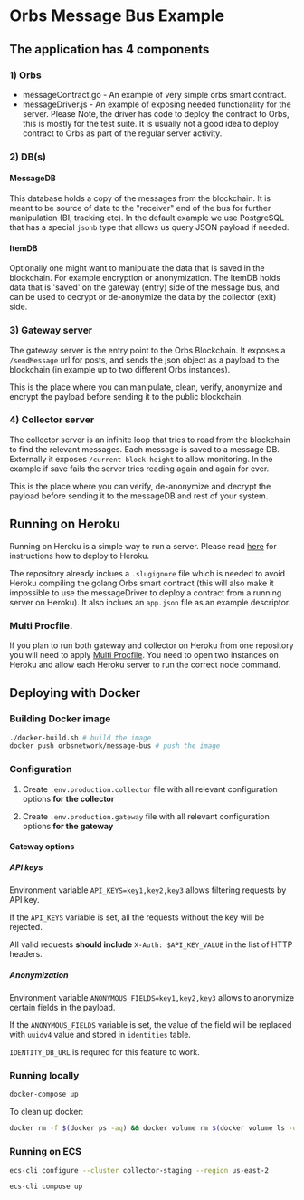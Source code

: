 # Orbs Message Bus Example

## The application has 4 components

### 1) Orbs
* messageContract.go - An example of very simple orbs smart contract. 
* messageDriver.js - An example of exposing needed functionality for the server. Please Note, the driver has 
code to deploy the contract to Orbs, this is mostly for the test suite. It is usually not a good idea to deploy
contract to Orbs as part of the regular server activity.

### 2) DB(s)

#### MessageDB
This database holds a copy of the messages from the blockchain. It is meant to be source of data to 
the "receiver" end of the bus for further manipulation (BI, tracking etc). In the default example we
use PostgreSQL that has a special `jsonb` type that allows us query JSON payload if needed.

#### ItemDB
Optionally one might want to manipulate the data that is saved in the blockchain. For example encryption or anonymization.
The ItemDB holds data that is 'saved' on the gateway (entry) side of the message bus, and can be used to decrypt or 
de-anonymize the data by the collector (exit) side.

### 3) Gateway server
The gateway server is the entry point to the Orbs Blockchain. It exposes a ```/sendMessage``` url for posts, 
and sends the json object as a payload to the blockchain (in example up to two different Orbs instances). 

This is the place where you can manipulate, clean, verify, anonymize and encrypt the payload before
sending it to the public blockchain.

### 4) Collector server
The collector server is an infinite loop that tries to read from the blockchain to find the relevant
messages. Each message is saved to a message DB.
Externally it exposes ```/current-block-height``` to allow monitoring. In the example if save fails the 
server tries reading again and again for ever.

This is the place where you can verify, de-anonymize and decrypt the payload before
sending it to the messageDB and rest of your system.

## Running on Heroku 
Running on Heroku is a simple way to run a server. Please read [here](https://devcenter.heroku.com/articles/git)
for instructions how to deploy to Heroku.
 
The repository already inclues a ```.slugignore``` file which is needed to avoid Heroku 
compiling the golang Orbs smart contract (this will also make it impossible to use the 
messageDriver to deploy a contract from a running server on Heroku). It also inclues an 
```app.json``` file as an example descriptor.

### Multi Procfile.
If you plan to run both gateway and collector on Heroku from one repository you will need to apply [Multi Procfile](https://elements.heroku.com/buildpacks/heroku/heroku-buildpack-multi-procfile).
You need to open two instances on Heroku and allow each Heroku server to run the correct node command.

## Deploying with Docker

### Building Docker image

```bash
./docker-build.sh # build the image
docker push orbsnetwork/message-bus # push the image
```

### Configuration

1. Create `.env.production.collector` file with all relevant configuration options **for the collector**

2. Create `.env.production.gateway` file with all relevant configuration options **for the gateway**

#### Gateway options

##### API keys

Environment variable `API_KEYS=key1,key2,key3` allows filtering requests by API key.

If the `API_KEYS` variable is set, all the requests without the key will be rejected.

All valid requests **should include** `X-Auth: $API_KEY_VALUE` in the list of HTTP headers.

##### Anonymization

Environment variable `ANONYMOUS_FIELDS=key1,key2,key3` allows to anonymize certain fields in the payload.

If the `ANONYMOUS_FIELDS` variable is set, the value of the field will be replaced with `uuidv4` value and stored in `identities` table.

`IDENTITY_DB_URL` is requred for this feature to work.

### Running locally

```bash
docker-compose up
```

To clean up docker:

```bash
docker rm -f $(docker ps -aq) && docker volume rm $(docker volume ls -q)
```

### Running on ECS

```bash
ecs-cli configure --cluster collector-staging --region us-east-2

ecs-cli compose up
```